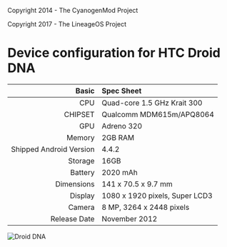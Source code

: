 Copyright 2014 - The CyanogenMod Project

Copyright 2017 - The LineageOS Project

Device configuration for HTC Droid DNA
=====================================

Basic   | Spec Sheet
-------:|:-------------------------
CPU     | Quad-core 1.5 GHz Krait 300
CHIPSET | Qualcomm MDM615m/APQ8064
GPU     | Adreno 320
Memory  | 2GB RAM
Shipped Android Version | 4.4.2
Storage | 16GB
Battery | 2020 mAh
Dimensions | 141 x 70.5 x 9.7 mm
Display | 1080 x 1920 pixels, Super LCD3
Camera  | 8 MP, 3264 x 2448 pixels
Release Date | November 2012


![Droid DNA](http://i.imgur.com/zwDO0WW.png "Droid DNA")
